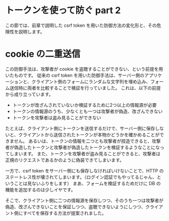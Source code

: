 # トークンを使って防ぐ part 2
この節では、前章で説明した csrf token を用いた防御方法の変化形と、その危険性を説明します。

# cookie の二重送信
この防御手法は、攻撃者が cookie を盗聴することができない、という前提を用いたものです。
従来の csrf token を用いた防御手法は、サーバー側のアプリケーションと、クライアント側のフォームにランダムな文字列を埋め込み、フォーム送信時に両者を比較することで検証を行っていました。
これは、以下の前提から成り立っています。
- トークンが改ざんされていないか検証するために2つ以上の情報源が必要
- トークンの情報源のうち、少なくとも一つは攻撃者が偽造、改ざんできない
- トークンを攻撃者は盗み見ることができない

たとえば、クライアント側にトークンを送信するだけで、サーバー側に保存しないと、クライアントから送信されたトークンが本物かどうかを確かめることができません。
あるいは、トークンの情報を二つとも攻撃者が捏造できると、攻撃者が偽造したトークンと攻撃者が偽造したトークンを検証するようなことになってしまいます。
また、トークンを攻撃者が盗み見ることができると、攻撃者は正規のリクエストであるかのように偽装できてしまいます。

一方で、csrf token をサーバー側にも保存しなければいけないことで、HTTP のステートレス性が壊されてしまいます。（ログイン認証でもやってるじゃん、ということは見ないふりをします）
まあ、フォームを検証するためだけに DB の機能を追加するのは少しイヤです。

そこで、クライアント側に二つの情報源を保存しつつ、そのうち一つは攻撃者が偽造、改ざんできないことを保証しつつ、盗聴できないようにしつつ、クライアント側にすべてを保存する方法が提案されました。
